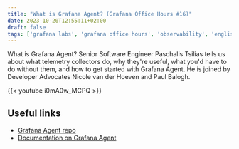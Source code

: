 ```yaml
---
title: "What is Grafana Agent? (Grafana Office Hours #16)"
date: 2023-10-20T12:55:11+02:00
draft: false
tags: ['grafana labs', 'grafana office hours', 'observability', 'english', 'video', 'prometheus', 'metrics', 'grafana agent']
---
```

What is Grafana Agent? Senior Software Engineer Paschalis Tsilias tells us about what telemetry collectors do, why they're useful, what you'd have to do without them, and how to get started with Grafana Agent. He is joined by Developer Advocates Nicole van der Hoeven and Paul Balogh.

{{< youtube i0mA0w_MCPQ >}}

## Useful links
- [Grafana Agent repo](https://github.com/grafana/agent)
- [Documentation on Grafana Agent](https://grafana.com/docs/agent/)
